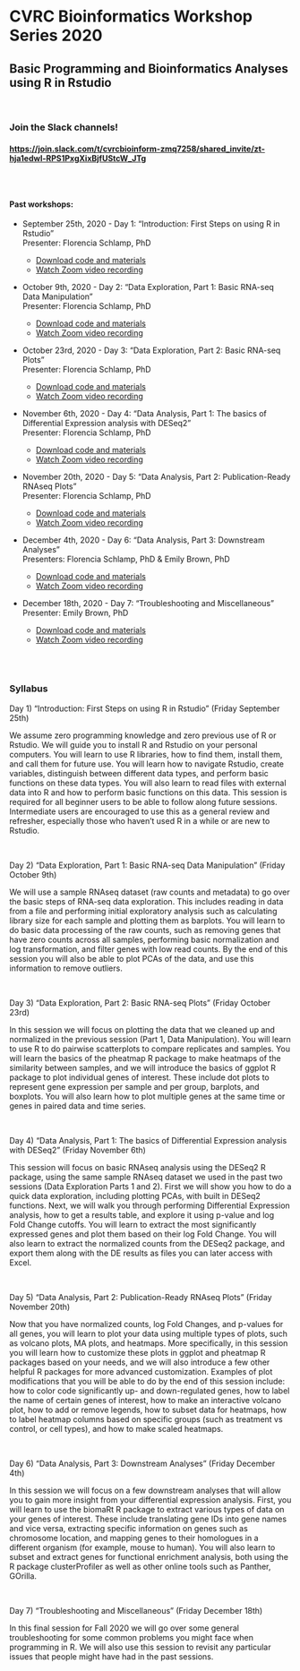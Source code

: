 # CVRC Bioinformatics Workshop Series 2020

## Basic Programming and Bioinformatics Analyses using R in Rstudio

<br>

### Join the Slack channels! 
#### https://join.slack.com/t/cvrcbioinform-zmq7258/shared_invite/zt-hja1edwl-RPS1PxgXixBjfUStcW_JTg

<br>  

##

#### Past workshops:

* September 25th, 2020 - Day 1: “Introduction: First Steps on using R in Rstudio”  
Presenter: Florencia Schlamp, PhD  
   * [Download code and materials](https://github.com/florschlamp/CVRC_NYU_Langone/blob/master/Bioinformatics_Workshop_Series_2020/Day_1/Materials_for_Day1.md)
   * [Watch Zoom video recording](https://www.youtube.com/watch?v=p7FM7NvMqfE)
* October 9th, 2020 - Day 2: “Data Exploration, Part 1: Basic RNA-seq Data Manipulation”  
Presenter: Florencia Schlamp, PhD
   * [Download code and materials](https://github.com/florschlamp/CVRC_NYU_Langone/blob/master/Bioinformatics_Workshop_Series_2020/Day_2/Materials_for_Day2.md)
   * [Watch Zoom video recording](https://www.youtube.com/watch?v=kuCq67acX2s)
   
* October 23rd, 2020 - Day 3: “Data Exploration, Part 2: Basic RNA-seq Plots”  
Presenter: Florencia Schlamp, PhD
   * [Download code and materials](https://github.com/florschlamp/CVRC_NYU_Langone/blob/master/Bioinformatics_Workshop_Series_2020/Day_3/Materials_for_Day3.md)
   * [Watch Zoom video recording](https://www.youtube.com/watch?v=xzb3KfTFh9E)

* November 6th, 2020 - Day 4: “Data Analysis, Part 1: The basics of Differential Expression analysis with DESeq2”  
Presenter: Florencia Schlamp, PhD
   * [Download code and materials](https://github.com/florschlamp/CVRC_NYU_Langone/blob/master/Bioinformatics_Workshop_Series_2020/Day_4/Materials_for_Day4.md)
   * [Watch Zoom video recording](https://www.youtube.com/watch?v=HWrig1MKXNU)

* November 20th, 2020 - Day 5: “Data Analysis, Part 2: Publication-Ready RNAseq Plots”  
Presenter: Florencia Schlamp, PhD
   * [Download code and materials](https://github.com/florschlamp/CVRC_NYU_Langone/blob/master/Bioinformatics_Workshop_Series_2020/Day_5/Materials_for_Day5.md)
   * [Watch Zoom video recording](https://www.youtube.com/watch?v=JLxS_OrDH1o)

* December 4th, 2020 - Day 6: “Data Analysis, Part 3: Downstream Analyses”  
Presenters: Florencia Schlamp, PhD & Emily Brown, PhD
   * [Download code and materials](https://github.com/florschlamp/CVRC_NYU_Langone/blob/master/Bioinformatics_Workshop_Series_2020/Day_6/Materials_for_Day6.md)
   * [Watch Zoom video recording](https://www.youtube.com/watch?v=oS3-vUXziSc)

* December 18th, 2020 - Day 7: “Troubleshooting and Miscellaneous”  
Presenter: Emily Brown, PhD
   * [Download code and materials](https://github.com/florschlamp/CVRC_NYU_Langone/blob/master/Bioinformatics_Workshop_Series_2020/Day_7/Materials_for_Day7.md)
   * [Watch Zoom video recording](https://www.youtube.com/watch?v=JP-KAFErJ_U)
   
##  
<br> 

### Syllabus
Day 1) “Introduction: First Steps on using R in Rstudio” (Friday September 25th)

We assume zero programming knowledge and zero previous use of R or Rstudio. We will guide you to install R and Rstudio on your personal computers. You will learn to use R libraries, how to find them, install them, and call them for future use. You will learn how to navigate Rstudio, create variables, distinguish between different data types, and perform basic functions on these data types. You will also learn to read files with external data into R and how to perform basic functions on this data.
This session is required for all beginner users to be able to follow along future sessions. Intermediate users are encouraged to use this as a general review and refresher, especially those who haven’t used R in a while or are new to Rstudio.
  
<br>
    
Day 2) “Data Exploration, Part 1: Basic RNA-seq Data Manipulation” (Friday October 9th)

We will use a sample RNAseq dataset (raw counts and metadata) to go over the basic steps of RNA-seq data exploration. This includes reading in data from a file and performing initial exploratory analysis such as calculating library size for each sample and plotting them as barplots. You will learn to do basic data processing of the raw counts, such as removing genes that have zero counts across all samples, performing basic normalization and log transformation, and filter genes with low read counts. By the end of this session you will also be able to plot PCAs of the data, and use this information to remove outliers.

<br>

Day 3) “Data Exploration, Part 2: Basic RNA-seq Plots” (Friday October 23rd)

In this session we will focus on plotting the data that we cleaned up and normalized in the previous session (Part 1, Data Manipulation). You will learn to use R to do pairwise scatterplots to compare replicates and samples. You will learn the basics of the pheatmap R package to make heatmaps of the similarity between samples, and we will introduce the basics of ggplot R package to plot individual genes of interest. These include dot plots to represent gene expression per sample and per group, barplots, and boxplots. You will also learn how to plot multiple genes at the same time or genes in paired data and time series.

<br>

Day 4) “Data Analysis, Part 1: The basics of Differential Expression analysis with DESeq2” (Friday November 6th)

This session will focus on basic RNAseq analysis using the DESeq2 R package, using the same sample RNAseq dataset we used in the past two sessions (Data Exploration Parts 1 and 2). First we will show you how to do a quick data exploration, including plotting PCAs, with built in DESeq2 functions. Next, we will walk you through performing Differential Expression analysis, how to get a results table, and explore it using p-value and log Fold Change cutoffs. You will learn to extract the most significantly expressed genes and plot them based on their log Fold Change. You will also learn to extract the normalized counts from the DESeq2 package, and export them along with the DE results as files you can later access with Excel. 

<br>

Day 5) “Data Analysis, Part 2: Publication-Ready RNAseq Plots” (Friday November 20th)

Now that you have normalized counts, log Fold Changes, and p-values for all genes, you will learn to plot your data using multiple types of plots, such as volcano plots, MA plots, and heatmaps. More specifically, in this session you will learn how to customize these plots in ggplot and pheatmap R packages based on your needs, and we will also introduce a few other helpful R packages for more advanced customization. Examples of plot modifications that you will be able to do by the end of this session include: how to color code significantly up- and down-regulated genes, how to label the name of certain genes of interest, how to make an interactive volcano plot, how to add or remove legends, how to subset data for heatmaps, how to label heatmap columns based on specific groups (such as treatment vs control, or cell types), and how to make scaled heatmaps.

<br>

Day 6) “Data Analysis, Part 3: Downstream Analyses” (Friday December 4th)

In this session we will focus on a few downstream analyses that will allow you to gain more insight from your differential expression analysis. First, you will learn to use the biomaRt R package to extract various types of data on your genes of interest. These include translating gene IDs into gene names and vice versa, extracting specific information on genes such as chromosome location, and mapping genes to their homologues in a different organism (for example, mouse to human). You will also learn to subset and extract genes for functional enrichment analysis, both using the R package clusterProfiler as well as other online tools such as Panther, GOrilla.

<br>

Day 7) “Troubleshooting and Miscellaneous” (Friday December 18th)

In this final session for Fall 2020 we will go over some general troubleshooting for some common problems you might face when programming in R. We will also use this session to revisit any particular issues that people might have had in the past sessions.
